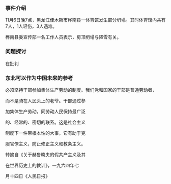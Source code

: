 
### 事件介绍

11月6日晚7点，黑龙江佳木斯市桦南县一体育馆发生部分坍塌。其时体育馆内共有7人，1人轻伤，3人遇难。

桦南县委宣传部一名工作人员表示，房顶坍塌与降雪有关。

### 问题探讨

在批判


### 东北可以作为中国未来的参考



必须坚持干部参加集体生产劳动的制度。我们党和国家的干部是普通劳动者，

而不是骑在人民头上的老爷。干部通过参

加集体生产劳动，同劳动人民保持最广泛

的、经常的、密切的联系。这是社会主义

制度下一件带根本性的大事，它有助于克

服官僚主义，防止修正主义和教条主义。

转摘自《关于赫鲁晓夫的假共产主义及其

在世界历史上的教训》，一九六四年七

月十四日《人民日报》